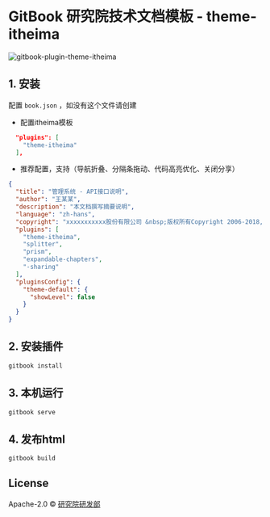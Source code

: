 # GitBook 研究院技术文档模板 - theme-itheima

![gitbook-plugin-theme-itheima](https://github.com/itheima2017/gitbook-plugin-theme-itheima/raw/master/preview.png)

## 1. 安装

配置 `book.json` ，如没有这个文件请创建

- 配置itheima模板

```json
  "plugins": [
    "theme-itheima"
  ],
```

- 推荐配置，支持（导航折叠、分隔条拖动、代码高亮优化、关闭分享）

```json
{
  "title": "管理系统 - API接口说明",
  "author": "王某某",
  "description": "本文档撰写摘要说明",
  "language": "zh-hans",
  "copyright": "xxxxxxxxxxx股份有限公司 &nbsp;版权所有Copyright 2006-2018, All Rights Reserved",
  "plugins": [
    "theme-itheima",
    "splitter",
    "prism",
    "expandable-chapters",
    "-sharing"
  ],
  "pluginsConfig": {
    "theme-default": {
      "showLevel": false
    }
  }
}
```

## 2. 安装插件

```bash
gitbook install
```

## 3. 本机运行

```bash
gitbook serve
```

## 4. 发布html

```bash
gitbook build
```

## License

Apache-2.0 © [研究院研发部]()

